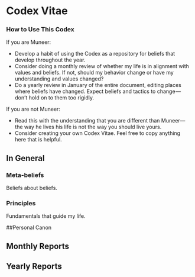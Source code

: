 # Codex Vitae

### How to Use This Codex

If you are Muneer:

- Develop a habit of using the Codex as a repository for beliefs that develop throughout the year.
- Consider doing a monthly review of whether my life is in alignment with values and beliefs. If not, should my behavior change or have my understanding and values changed?
- Do a yearly review in January of the entire document, editing places where beliefs have changed. Expect beliefs and tactics to change — don’t hold on to them too rigidly.

If you are not Muneer:

- Read this with the understanding that you are different than Muneer— the way he lives his life is not the way you should live yours.
- Consider creating your own Codex Vitae. Feel free to copy anything here that is helpful.

## In General

### Meta-beliefs

Beliefs about beliefs.

### Principles

Fundamentals that guide my life.

##Personal Canon

## Monthly Reports

## Yearly Reports
